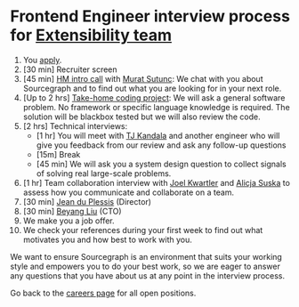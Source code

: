 # Frontend Engineer interview process for [Extensibility team](../cloud/extensibility/index.md)

1. You [apply](https://boards.greenhouse.io/sourcegraph91).
1. [30 min] Recruiter screen
1. [45 min] [HM intro call](./hm_intro_call.md) with [Murat Sutunc](../../company/team/index.md#murat-sutunc-he-him): We chat with you about Sourcegraph and to find out what you are looking for in your next role.
1. [Up to 2 hrs] [Take-home coding project](./software-engineer-coding-exercise.md): We will ask a general software problem. No framework or specific language knowledge is required. The solution will be blackbox tested but we will also review the code.
1. [2 hrs] Technical interviews:
   - [1 hr] You will meet with [TJ Kandala](../../company/team/index.md#tharuntej-kandala-he-him) and another engineer who will give you feedback from our review and ask any follow-up questions
   - [15m] Break
   - [45 min] We will ask you a system design question to collect signals of solving real large-scale problems.
1. [1 hr] Team collaboration interview with [Joel Kwartler](../../company/team/index.md#joel-kwartler-he-him) and [Alicja Suska](../../company/team/index.md#alicja-suska-she-her) to assess how you communicate and collaborate on a team.
1. [30 min] [Jean du Plessis](../../company/team/index.md#jean-du-plessis-he-him) (Director)
1. [30 min] [Beyang Liu](../../company/team/index.md#beyang-liu) (CTO)
1. We make you a job offer.
1. We check your references during your first week to find out what motivates you and how best to work with you.

We want to ensure Sourcegraph is an environment that suits your working style and empowers you to do your best work, so we are eager to answer any questions that you have about us at any point in the interview process.

Go back to the [careers page](https://boards.greenhouse.io/sourcegraph91) for all open positions.
